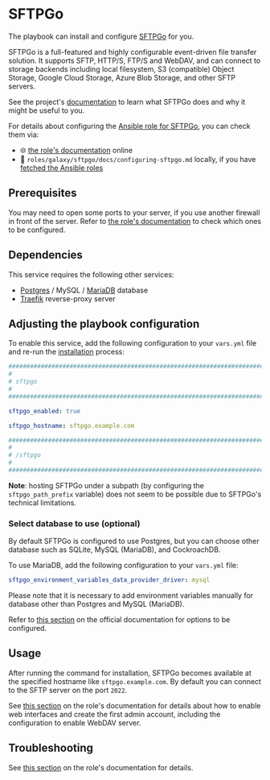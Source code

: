 <!--
SPDX-FileCopyrightText: 2020 - 2024 MDAD project contributors
SPDX-FileCopyrightText: 2020 - 2024 Slavi Pantaleev
SPDX-FileCopyrightText: 2020 Aaron Raimist
SPDX-FileCopyrightText: 2020 Chris van Dijk
SPDX-FileCopyrightText: 2020 Dominik Zajac
SPDX-FileCopyrightText: 2020 Mickaël Cornière
SPDX-FileCopyrightText: 2022 François Darveau
SPDX-FileCopyrightText: 2022 Julian Foad
SPDX-FileCopyrightText: 2022 Warren Bailey
SPDX-FileCopyrightText: 2023 Antonis Christofides
SPDX-FileCopyrightText: 2023 Felix Stupp
SPDX-FileCopyrightText: 2023 Julian-Samuel Gebühr
SPDX-FileCopyrightText: 2023 Pierre 'McFly' Marty
SPDX-FileCopyrightText: 2024 - 2025 Suguru Hirahara

SPDX-License-Identifier: AGPL-3.0-or-later
-->

# SFTPGo

The playbook can install and configure [SFTPGo](https://github.com/drakkan/sftpgo/) for you.

SFTPGo is a full-featured and highly configurable event-driven file transfer solution. It supports SFTP, HTTP/S, FTP/S and WebDAV, and can connect to storage backends including local filesystem, S3 (compatible) Object Storage, Google Cloud Storage, Azure Blob Storage, and other SFTP servers.

See the project's [documentation](https://docs.sftpgo.com/latest/) to learn what SFTPGo does and why it might be useful to you.

For details about configuring the [Ansible role for SFTPGo](https://github.com/mother-of-all-self-hosting/ansible-role-sftpgo), you can check them via:
- 🌐 [the role's documentation](https://github.com/mother-of-all-self-hosting/ansible-role-sftpgo/blob/main/docs/configuring-sftpgo.md) online
- 📁 `roles/galaxy/sftpgo/docs/configuring-sftpgo.md` locally, if you have [fetched the Ansible roles](../installing.md)

## Prerequisites

You may need to open some ports to your server, if you use another firewall in front of the server. Refer to [the role's documentation](https://github.com/mother-of-all-self-hosting/ansible-role-sftpgo/blob/main/docs/configuring-sftpgo.md#prerequisites) to check which ones to be configured.

## Dependencies

This service requires the following other services:

- [Postgres](postgres.md) / MySQL / [MariaDB](mariadb.md) database
- [Traefik](traefik.md) reverse-proxy server

## Adjusting the playbook configuration

To enable this service, add the following configuration to your `vars.yml` file and re-run the [installation](../installing.md) process:

```yaml
########################################################################
#                                                                      #
# sftpgo                                                               #
#                                                                      #
########################################################################

sftpgo_enabled: true

sftpgo_hostname: sftpgo.example.com

########################################################################
#                                                                      #
# /sftpgo                                                              #
#                                                                      #
########################################################################
```

**Note**: hosting SFTPGo under a subpath (by configuring the `sftpgo_path_prefix` variable) does not seem to be possible due to SFTPGo's technical limitations.

### Select database to use (optional)

By default SFTPGo is configured to use Postgres, but you can choose other database such as SQLite, MySQL (MariaDB), and CockroachDB.

To use MariaDB, add the following configuration to your `vars.yml` file:

```yaml
sftpgo_environment_variables_data_provider_driver: mysql
```

Please note that it is necessary to add environment variables manually for database other than Postgres and MySQL (MariaDB).

Refer to [this section](https://docs.sftpgo.com/latest/config-file/#data-provider) on the official documentation for options to be configured.

## Usage

After running the command for installation, SFTPGo becomes available at the specified hostname like `sftpgo.example.com`. By default you can connect to the SFTP server on the port `2022`.

See [this section](https://github.com/mother-of-all-self-hosting/ansible-role-sftpgo/blob/main/docs/configuring-sftpgo.md#adjusting-the-playbook-configuration) on the role's documentation for details about how to enable web interfaces and create the first admin account, including the configuration to enable WebDAV server.

## Troubleshooting

See [this section](https://github.com/mother-of-all-self-hosting/ansible-role-sftpgo/blob/main/docs/configuring-sftpgo.md#troubleshooting) on the role's documentation for details.
